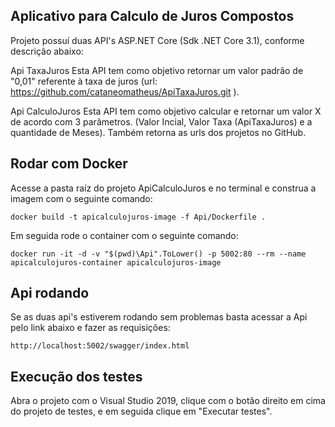 <h2><b>Aplicativo para Calculo de Juros Compostos</b></h2>

Projeto possuí duas API's ASP.NET Core (Sdk .NET Core 3.1), conforme descrição abaixo:

Api TaxaJuros
Esta API tem como objetivo retornar um valor padrão de "0,01" referente à taxa de juros (url: https://github.com/cataneomatheus/ApiTaxaJuros.git ).

Api CalculoJuros
Esta API tem como objetivo calcular e retornar um valor X de acordo com 3 parâmetros.
(Valor Incial, Valor Taxa (ApiTaxaJuros) e a quantidade de Meses). Também retorna as urls dos projetos no GitHub.


<h2><b>Rodar com Docker</b></h2>

<p>Acesse a pasta raíz do projeto ApiCalculoJuros e no terminal e construa a imagem com o seguinte comando:</p>
<p><code>docker build -t apicalculojuros-image -f Api/Dockerfile .</code></p>

<p>Em seguida rode o container com o seguinte comando:</p>
<code>docker run -it -d -v "$(pwd)\Api".ToLower() -p 5002:80 --rm --name apicalculojuros-container apicalculojuros-image</code>

<h2><b>Api rodando</b></h2>
<p>Se as duas api's estiverem rodando sem problemas basta acessar a Api pelo link abaixo e fazer as requisições:</p></n>
<code>http://localhost:5002/swagger/index.html</code>


<h2><b>Execução dos testes</b></h2>

<p>Abra o projeto com o Visual Studio 2019, clique com o botão direito em cima do projeto de testes, e em seguida clique em "Executar testes".</p></n>

